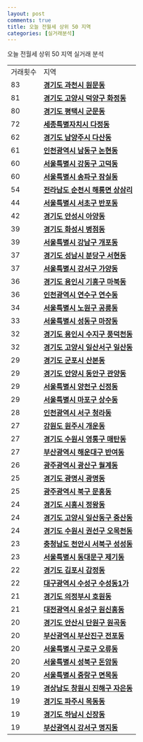 ```yaml
---
layout: post
comments: true
title: 오늘 전월세 상위 50 지역
categories: [실거래분석]
---
```


오늘 전월세 상위 50 지역 실거래 분석

<table>
  <tr>
    <td>거래횟수</td>
    <td>지역</td>
  </tr>

  <tr>
    <td>83</td>
    <td colspan="4" style="font-weight: bold;"><a href="/실거래가/2021/05/27/41290.html">경기도 과천시 원문동</a></td>
  </tr>

  <tr>
    <td>81</td>
    <td colspan="4" style="font-weight: bold;"><a href="/실거래가/2021/05/27/41281.html">경기도 고양시 덕양구 화정동</a></td>
  </tr>

  <tr>
    <td>80</td>
    <td colspan="4" style="font-weight: bold;"><a href="/실거래가/2021/05/27/41220.html">경기도 평택시 군문동</a></td>
  </tr>

  <tr>
    <td>72</td>
    <td colspan="4" style="font-weight: bold;"><a href="/실거래가/2021/05/27/36110.html">세종특별자치시 다정동</a></td>
  </tr>

  <tr>
    <td>62</td>
    <td colspan="4" style="font-weight: bold;"><a href="/실거래가/2021/05/27/41360.html">경기도 남양주시 다산동</a></td>
  </tr>

  <tr>
    <td>61</td>
    <td colspan="4" style="font-weight: bold;"><a href="/실거래가/2021/05/27/28200.html">인천광역시 남동구 논현동</a></td>
  </tr>

  <tr>
    <td>60</td>
    <td colspan="4" style="font-weight: bold;"><a href="/실거래가/2021/05/27/11740.html">서울특별시 강동구 고덕동</a></td>
  </tr>

  <tr>
    <td>60</td>
    <td colspan="4" style="font-weight: bold;"><a href="/실거래가/2021/05/27/11710.html">서울특별시 송파구 잠실동</a></td>
  </tr>

  <tr>
    <td>54</td>
    <td colspan="4" style="font-weight: bold;"><a href="/실거래가/2021/05/27/46150.html">전라남도 순천시 해룡면 상삼리</a></td>
  </tr>

  <tr>
    <td>44</td>
    <td colspan="4" style="font-weight: bold;"><a href="/실거래가/2021/05/27/11650.html">서울특별시 서초구 반포동</a></td>
  </tr>

  <tr>
    <td>42</td>
    <td colspan="4" style="font-weight: bold;"><a href="/실거래가/2021/05/27/41550.html">경기도 안성시 아양동</a></td>
  </tr>

  <tr>
    <td>39</td>
    <td colspan="4" style="font-weight: bold;"><a href="/실거래가/2021/05/27/41590.html">경기도 화성시 병점동</a></td>
  </tr>

  <tr>
    <td>39</td>
    <td colspan="4" style="font-weight: bold;"><a href="/실거래가/2021/05/27/11680.html">서울특별시 강남구 개포동</a></td>
  </tr>

  <tr>
    <td>37</td>
    <td colspan="4" style="font-weight: bold;"><a href="/실거래가/2021/05/27/41135.html">경기도 성남시 분당구 서현동</a></td>
  </tr>

  <tr>
    <td>37</td>
    <td colspan="4" style="font-weight: bold;"><a href="/실거래가/2021/05/27/11500.html">서울특별시 강서구 가양동</a></td>
  </tr>

  <tr>
    <td>36</td>
    <td colspan="4" style="font-weight: bold;"><a href="/실거래가/2021/05/27/41463.html">경기도 용인시 기흥구 마북동</a></td>
  </tr>

  <tr>
    <td>36</td>
    <td colspan="4" style="font-weight: bold;"><a href="/실거래가/2021/05/27/28185.html">인천광역시 연수구 연수동</a></td>
  </tr>

  <tr>
    <td>34</td>
    <td colspan="4" style="font-weight: bold;"><a href="/실거래가/2021/05/27/11350.html">서울특별시 노원구 공릉동</a></td>
  </tr>

  <tr>
    <td>33</td>
    <td colspan="4" style="font-weight: bold;"><a href="/실거래가/2021/05/27/11200.html">서울특별시 성동구 마장동</a></td>
  </tr>

  <tr>
    <td>32</td>
    <td colspan="4" style="font-weight: bold;"><a href="/실거래가/2021/05/27/41465.html">경기도 용인시 수지구 풍덕천동</a></td>
  </tr>

  <tr>
    <td>32</td>
    <td colspan="4" style="font-weight: bold;"><a href="/실거래가/2021/05/27/41287.html">경기도 고양시 일산서구 일산동</a></td>
  </tr>

  <tr>
    <td>29</td>
    <td colspan="4" style="font-weight: bold;"><a href="/실거래가/2021/05/27/41410.html">경기도 군포시 산본동</a></td>
  </tr>

  <tr>
    <td>29</td>
    <td colspan="4" style="font-weight: bold;"><a href="/실거래가/2021/05/27/41173.html">경기도 안양시 동안구 관양동</a></td>
  </tr>

  <tr>
    <td>29</td>
    <td colspan="4" style="font-weight: bold;"><a href="/실거래가/2021/05/27/11470.html">서울특별시 양천구 신정동</a></td>
  </tr>

  <tr>
    <td>29</td>
    <td colspan="4" style="font-weight: bold;"><a href="/실거래가/2021/05/27/11440.html">서울특별시 마포구 상수동</a></td>
  </tr>

  <tr>
    <td>28</td>
    <td colspan="4" style="font-weight: bold;"><a href="/실거래가/2021/05/27/28260.html">인천광역시 서구 청라동</a></td>
  </tr>

  <tr>
    <td>27</td>
    <td colspan="4" style="font-weight: bold;"><a href="/실거래가/2021/05/27/42130.html">강원도 원주시 개운동</a></td>
  </tr>

  <tr>
    <td>27</td>
    <td colspan="4" style="font-weight: bold;"><a href="/실거래가/2021/05/27/41117.html">경기도 수원시 영통구 매탄동</a></td>
  </tr>

  <tr>
    <td>27</td>
    <td colspan="4" style="font-weight: bold;"><a href="/실거래가/2021/05/27/26350.html">부산광역시 해운대구 반여동</a></td>
  </tr>

  <tr>
    <td>26</td>
    <td colspan="4" style="font-weight: bold;"><a href="/실거래가/2021/05/27/29200.html">광주광역시 광산구 월계동</a></td>
  </tr>

  <tr>
    <td>25</td>
    <td colspan="4" style="font-weight: bold;"><a href="/실거래가/2021/05/27/41210.html">경기도 광명시 광명동</a></td>
  </tr>

  <tr>
    <td>25</td>
    <td colspan="4" style="font-weight: bold;"><a href="/실거래가/2021/05/27/29170.html">광주광역시 북구 문흥동</a></td>
  </tr>

  <tr>
    <td>24</td>
    <td colspan="4" style="font-weight: bold;"><a href="/실거래가/2021/05/27/41390.html">경기도 시흥시 정왕동</a></td>
  </tr>

  <tr>
    <td>24</td>
    <td colspan="4" style="font-weight: bold;"><a href="/실거래가/2021/05/27/41285.html">경기도 고양시 일산동구 중산동</a></td>
  </tr>

  <tr>
    <td>24</td>
    <td colspan="4" style="font-weight: bold;"><a href="/실거래가/2021/05/27/41113.html">경기도 수원시 권선구 오목천동</a></td>
  </tr>

  <tr>
    <td>23</td>
    <td colspan="4" style="font-weight: bold;"><a href="/실거래가/2021/05/27/44133.html">충청남도 천안시 서북구 성성동</a></td>
  </tr>

  <tr>
    <td>23</td>
    <td colspan="4" style="font-weight: bold;"><a href="/실거래가/2021/05/27/11230.html">서울특별시 동대문구 제기동</a></td>
  </tr>

  <tr>
    <td>22</td>
    <td colspan="4" style="font-weight: bold;"><a href="/실거래가/2021/05/27/41570.html">경기도 김포시 감정동</a></td>
  </tr>

  <tr>
    <td>22</td>
    <td colspan="4" style="font-weight: bold;"><a href="/실거래가/2021/05/27/27260.html">대구광역시 수성구 수성동1가</a></td>
  </tr>

  <tr>
    <td>21</td>
    <td colspan="4" style="font-weight: bold;"><a href="/실거래가/2021/05/27/41150.html">경기도 의정부시 호원동</a></td>
  </tr>

  <tr>
    <td>21</td>
    <td colspan="4" style="font-weight: bold;"><a href="/실거래가/2021/05/27/30200.html">대전광역시 유성구 원신흥동</a></td>
  </tr>

  <tr>
    <td>20</td>
    <td colspan="4" style="font-weight: bold;"><a href="/실거래가/2021/05/27/41273.html">경기도 안산시 단원구 원곡동</a></td>
  </tr>

  <tr>
    <td>20</td>
    <td colspan="4" style="font-weight: bold;"><a href="/실거래가/2021/05/27/26230.html">부산광역시 부산진구 전포동</a></td>
  </tr>

  <tr>
    <td>20</td>
    <td colspan="4" style="font-weight: bold;"><a href="/실거래가/2021/05/27/11530.html">서울특별시 구로구 오류동</a></td>
  </tr>

  <tr>
    <td>20</td>
    <td colspan="4" style="font-weight: bold;"><a href="/실거래가/2021/05/27/11290.html">서울특별시 성북구 돈암동</a></td>
  </tr>

  <tr>
    <td>20</td>
    <td colspan="4" style="font-weight: bold;"><a href="/실거래가/2021/05/27/11260.html">서울특별시 중랑구 면목동</a></td>
  </tr>

  <tr>
    <td>19</td>
    <td colspan="4" style="font-weight: bold;"><a href="/실거래가/2021/05/27/48129.html">경상남도 창원시 진해구 자은동</a></td>
  </tr>

  <tr>
    <td>19</td>
    <td colspan="4" style="font-weight: bold;"><a href="/실거래가/2021/05/27/41480.html">경기도 파주시 목동동</a></td>
  </tr>

  <tr>
    <td>19</td>
    <td colspan="4" style="font-weight: bold;"><a href="/실거래가/2021/05/27/41450.html">경기도 하남시 신장동</a></td>
  </tr>

  <tr>
    <td>19</td>
    <td colspan="4" style="font-weight: bold;"><a href="/실거래가/2021/05/27/26440.html">부산광역시 강서구 명지동</a></td>
  </tr>

</table>
